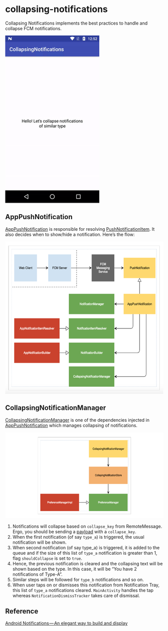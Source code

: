 # collapsing-notifications

Collapsing Notifications implements the best practices to handle and collapse FCM notifications.

<img src="./README_images/collapsing_notifications.gif" width="300" height="534"/>

## AppPushNotification

[AppPushNotification](./app/src/main/java/com/fueled/collapsingnotifications/notification/AppPushNotification.kt) is responsible for resolving [PushNotificationItem](./app/src/main/java/com/fueled/collapsingnotifications/core/PushNotificationItem.kt). It also decides when to show/hide a notification. Here’s the flow:

<img src="./README_images/app_push_notification.png" width="600" height="486"/>

## CollapsingNotificationManager

[CollapsingNotificationManager](./app/src/main/java/com/fueled/collapsingnotifications/notification/CollapsingNotificationManager.kt) is one of the dependencies injected in [AppPushNotification](./app/src/main/java/com/fueled/collapsingnotifications/notification/AppPushNotification.kt) which manages collapsing of notifications.

<img src="./README_images/collapsing_notification_manager.png" width="600" height="274"/>

1. Notifications will collapse based on `collapse_key` from RemoteMessage. Ergo, you should be sending a [payload](https://gist.github.com/chetdeva/42002ae33225173b713e097bb564835a) with a `collapse_key`.
2. When the first notification (of say `type_a`) is triggered, the usual notification will be shown.
3. When second notification (of say type_a) is triggered, it is added to the queue and if the size of this list of `type_a` notification is greater than 1, flag `shouldCollapse` is set to `true`.
4. Hence, the previous notification is cleared and the collapsing text will be shown based on the type. In this case, it will be “You have 2 notifications of Type-A”.
5. Similar steps will be followed for `type_b` notifications and so on.
6. When user taps on or dismisses this notification from Notification Tray, this list of `type_a` notifications cleared. `MainActivity` handles the tap whereas `NotificationDismissTracker` takes care of dismissal.

## Reference

[Android Notifications — An elegant way to build and display](https://android.jlelse.eu/android-notifications-an-elegant-way-to-build-and-display-7771d65ba3a2)


